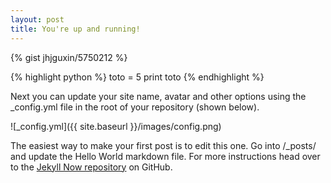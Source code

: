 ```yaml
---
layout: post
title: You're up and running!
---
```


{% gist jhjguxin/5750212 %}

{% highlight python %}
toto = 5
print toto
{% endhighlight %}

Next you can update your site name, avatar and other options using the _config.yml file in the root of your repository (shown below).

![_config.yml]({{ site.baseurl }}/images/config.png)

The easiest way to make your first post is to edit this one. Go into /_posts/ and update the Hello World markdown file. For more instructions head over to the [Jekyll Now repository](https://github.com/barryclark/jekyll-now) on GitHub.
